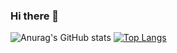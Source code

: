 ### Hi there 👋
![Anurag's GitHub stats](https://github-readme-stats.vercel.app/api?username=Arquimidio&show_icons=true)
[![Top Langs](https://github-readme-stats.vercel.app/api/top-langs/?username=Arquimidio)](https://github.com/anuraghazra/github-readme-stats)


